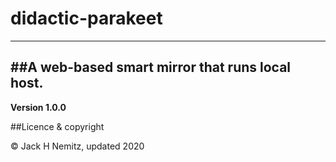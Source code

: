 # didactic-parakeet
---
##A web-based smart mirror that runs local host.
---
**Version 1.0.0**

##Licence & copyright

© Jack H Nemitz, updated 2020

